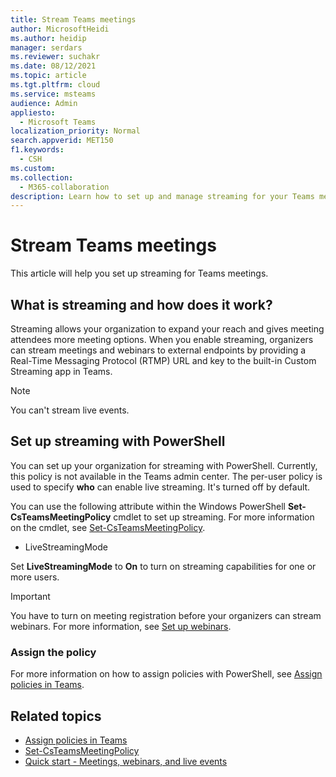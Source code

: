 ```yaml
---
title: Stream Teams meetings
author: MicrosoftHeidi
ms.author: heidip
manager: serdars
ms.reviewer: suchakr
ms.date: 08/12/2021
ms.topic: article
ms.tgt.pltfrm: cloud
ms.service: msteams
audience: Admin
appliesto: 
  - Microsoft Teams
localization_priority: Normal
search.appverid: MET150
f1.keywords: 
  - CSH
ms.custom: 
ms.collection: 
  - M365-collaboration
description: Learn how to set up and manage streaming for your Teams meetings.
---
```


# Stream Teams meetings

This article will help you set up streaming for Teams meetings.

## What is streaming and how does it work?

Streaming allows your organization to expand your reach and gives meeting attendees more meeting options. When you enable streaming, organizers can stream meetings and webinars to external endpoints by providing a Real-Time Messaging Protocol (RTMP) URL and key to the built-in Custom Streaming app in Teams.

> [!NOTE]
> You can't stream live events.

## Set up streaming with PowerShell

You can set up your organization for streaming with PowerShell. Currently, this policy is not available in the Teams admin center. The per-user policy is used to specify **who** can enable live streaming. It's turned off by default.

You can use the following attribute within the Windows PowerShell **Set-CsTeamsMeetingPolicy** cmdlet to set up streaming. For more information on the cmdlet, see [Set-CsTeamsMeetingPolicy](/powershell/module/skype/set-csteamsmeetingpolicy).

- LiveStreamingMode

Set **LiveStreamingMode** to **On** to turn on streaming capabilities for one or more users.

> [!IMPORTANT]
> You have to turn on meeting registration before your organizers can stream webinars. For more information, see [Set up webinars](set-up-webinars.md).

### Assign the policy

For more information on how to assign policies with PowerShell, see [Assign policies in Teams](policy-assignment-overview.md).

## Related topics

- [Assign policies in Teams](policy-assignment-overview.md)
- [Set-CsTeamsMeetingPolicy](/powershell/module/skype/set-csteamsmeetingpolicy)
- [Quick start - Meetings, webinars, and live events](quick-start-meetings-live-events.md)
